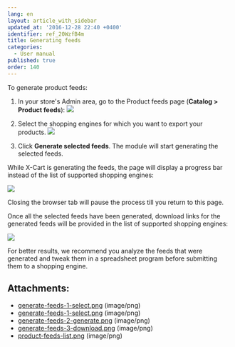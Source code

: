 ```yaml
---
lang: en
layout: article_with_sidebar
updated_at: '2016-12-28 22:40 +0400'
identifier: ref_20WzfB4m
title: Generating feeds
categories:
  - User manual
published: true
order: 140
---
```



To generate product feeds:

1.  In your store's Admin area, go to the Product feeds page (**Catalog > Product feeds**):
    ![]({{site.baseurl}}/attachments/7504363/7602290.png)

2.  Select the shopping engines for which you want to export your products.
    ![]({{site.baseurl}}/attachments/7504363/7602286.png)

3.  Click **Generate selected feeds**. The module will start generating the selected feeds.

While X-Cart is generating the feeds, the page will display a progress bar instead of the list of supported shopping engines:

![]({{site.baseurl}}/attachments/7504363/7602288.png)

Closing the browser tab will pause the process till you return to this page.

Once all the selected feeds have been generated, download links for the generated feeds will be provided in the list of supported shopping engines:

![]({{site.baseurl}}/attachments/7504363/7602289.png)

For better results, we recommend you analyze the feeds that were generated and tweak them in a spreadsheet program before submitting them to a shopping engine. 

## Attachments:

* [generate-feeds-1-select.png]({{site.baseurl}}/attachments/7504363/7602287.png) (image/png)
* [generate-feeds-1-select.png]({{site.baseurl}}/attachments/7504363/7602286.png) (image/png)
* [generate-feeds-2-generate.png]({{site.baseurl}}/attachments/7504363/7602288.png) (image/png)
* [generate-feeds-3-download.png]({{site.baseurl}}/attachments/7504363/7602289.png) (image/png)
* [product-feeds-list.png]({{site.baseurl}}/attachments/7504363/7602290.png) (image/png)
